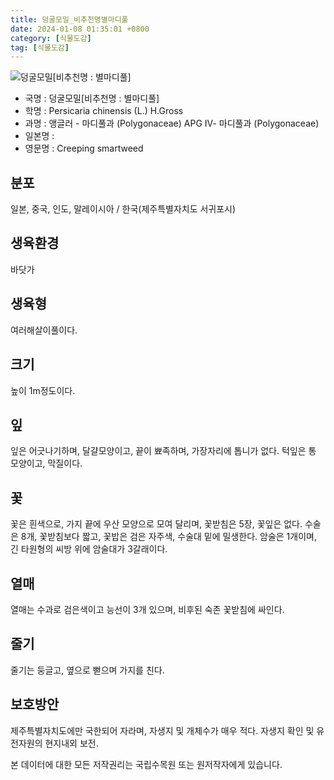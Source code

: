 ```yaml
---
title: 덩굴모밀_비추천명별마디풀
date: 2024-01-08 01:35:01 +0800
category: [식물도감]
tag: [식물도감]
---
```




![덩굴모밀[비추천명 : 별마디풀]](/fileUpload/plants/basic/Polygonaceae/Persicaria/19982/19982_20160725163337143files_th2.jpg)
- 국명 : 덩굴모밀[비추천명 : 별마디풀]
- 학명 : Persicaria chinensis (L.) H.Gross
- 과명 : 앵글러 - 마디풀과 (Polygonaceae) APG Ⅳ- 마디풀과 (Polygonaceae)
- 일본명 : 
- 영문명 : Creeping smartweed


## 분포
일본, 중국, 인도, 말레이시아 / 한국(제주특별자치도 서귀포시) 
## 생육환경
바닷가
## 생육형
여러해살이풀이다. 
## 크기
높이 1m정도이다.
## 잎
잎은 어긋나기하며, 달걀모양이고, 끝이 뾰족하며, 가장자리에 톱니가 없다. 턱잎은 통 모양이고, 막질이다.
## 꽃
꽃은 흰색으로, 가지 끝에 우산 모양으로 모여 달리며, 꽃받침은 5장, 꽃잎은 없다. 수술은 8개, 꽃받침보다 짧고, 꽃밥은 검은 자주색, 수술대 밑에 밀생한다. 암술은 1개이며, 긴 타원형의 씨방 위에 암술대가 3갈래이다. 
## 열매
열매는 수과로 검은색이고 능선이 3개 있으며, 비후된 숙존 꽃받침에 싸인다.
## 줄기
줄기는 둥글고, 옆으로 뻗으며 가지를 친다.
## 보호방안
제주특별자치도에만 국한되어 자라며, 자생지 및 개체수가 매우 적다. 자생지 확인 및 유전자원의 현지내외 보전.






본 데이터에 대한 모든 저작권리는 국립수목원 또는 원저작자에게 있습니다.
